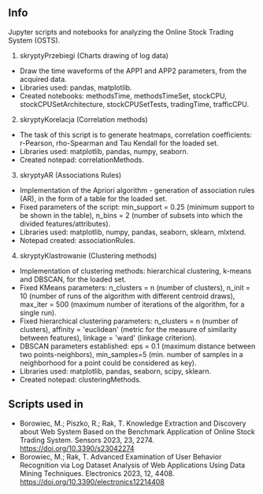 ## Info
Jupyter scripts and notebooks for analyzing the Online Stock Trading System (OSTS).
1) skryptyPrzebiegi (Charts drawing of log data)
- Draw the time waveforms of the APP1 and APP2 parameters, from the acquired data.
- Libraries used: pandas, matplotlib.
- Created notebooks: methodsTime, methodsTimeSet, stockCPU, stockCPUSetArchitecture, stockCPUSetTests, tradingTime, trafficCPU.
2) skryptyKorelacja (Correlation methods)
- The task of this script is to generate heatmaps, correlation coefficients: r-Pearson, rho-Spearman and Tau Kendall for the loaded set.
- Libraries used: matplotlib, pandas, numpy, seaborn.
- Created notepad: correlationMethods.
3) skryptyAR (Associations Rules)
- Implementation of the Apriori algorithm - generation of association rules (AR), in the form of a table for the loaded set.
- Fixed parameters of the script: min_support = 0.25 (minimum support to be shown in the table), n_bins = 2 (number of subsets into which the divided features/attributes).
- Libraries used: matplotlib, numpy, pandas, seaborn, sklearn, mlxtend.
- Notepad created: associationRules.
4) skryptyKlastrowanie (Clustering methods)
- Implementation of clustering methods: hierarchical clustering, k-means and DBSCAN, for the loaded set.
- Fixed KMeans parameters: n_clusters = n (number of clusters), n_init = 10 (number of runs of the algorithm with different centroid draws), max_iter = 500 (maximum number of iterations of the algorithm, for a single run).
- Fixed hierarchical clustering parameters: n_clusters = n (number of clusters), affinity = 'euclidean' (metric for the measure of similarity between features), linkage = 'ward' (linkage criterion).
- DBSCAN parameters established: eps = 0.1 (maximum distance between two points-neighbors), min_samples=5 (min. number of samples in a neighborhood for a point could be considered as key).
- Libraries used: matplotlib, pandas, seaborn, scipy, sklearn.
- Created notepad: clusteringMethods.

## Scripts used in
- Borowiec, M.; Piszko, R.; Rak, T. Knowledge Extraction and Discovery about Web System Based on the Benchmark Application of Online Stock Trading System. Sensors 2023, 23, 2274. https://doi.org/10.3390/s23042274
- Borowiec, M.; Rak, T. Advanced Examination of User Behavior Recognition via Log Dataset Analysis of Web Applications Using Data Mining Techniques. Electronics 2023, 12, 4408. https://doi.org/10.3390/electronics12214408


